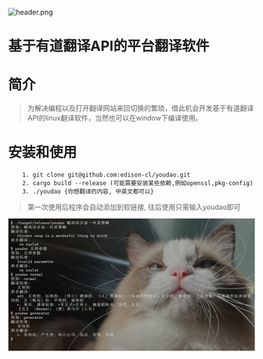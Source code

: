![header.png](https://gimg2.baidu.com/image_search/src=http%3A%2F%2Fpic3.zhimg.com%2Fv2-a2e2c4bb877d624b7897d23c72bf58e2_1440w.jpg%3Fsource%3D172ae18b&refer=http%3A%2F%2Fpic3.zhimg.com&app=2002&size=f9999,10000&q=a80&n=0&g=0n&fmt=jpeg?sec=1645062176&t=ce1db215e1f5fc0c05542fed304ea999)

# 基于有道翻译API的平台翻译软件

# 简介
>为解决编程以及打开翻译网站来回切换的繁琐，借此机会开发基于有道翻译API的linux翻译软件，当然也可以在window下编译使用。

# 安装和使用
```  
    1. git clone git@github.com:edison-cl/youdao.git
    2. cargo build --release (可能需要安装某些依赖,例如openssl,pkg-config)
    3. ./youdao {你想翻译的内容, 中英文都可以}
```
> 第一次使用后程序会自动添加到软链接, 往后使用只需输入youdao即可


![snipaste.png](https://github.com/edison-cl/youdao/blob/master/Snipaste.jpg?raw=true)